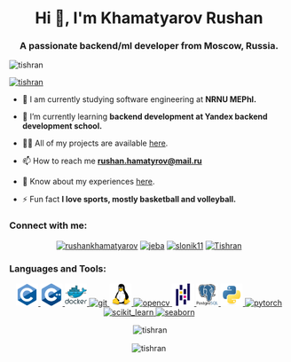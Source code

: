 <h1 align="center">Hi 👋, I'm Khamatyarov Rushan</h1>
<h3 align="center">A passionate backend/ml developer from Moscow, Russia.</h3>

<p align="left"> <img src="https://komarev.com/ghpvc/?username=tishran&label=Profile%20views&color=0e75b6&style=flat" alt="tishran" /> </p>

<p align="left"> <a href="https://github.com/ryo-ma/github-profile-trophy"><img src="https://github-profile-trophy.vercel.app/?username=tishran" alt="tishran" /></a> </p>

- 🔭 I am currently studying software engineering at **NRNU MEPhI.**

- 🌱 I’m currently learning **backend development at Yandex backend development school.**

- 👨‍💻 All of my projects are available [here](https://github.com/Tishran?tab=repositories).

- 📫 How to reach me **rushan.hamatyrov@mail.ru**

- 📄 Know about my experiences [here](https://drive.google.com/file/d/1gWhklZxMkEpsXyJeFdGg9Hyqc82L58mG/view?usp=sharing).

- ⚡ Fun fact **I love sports, mostly basketball and volleyball.**

<h3 align="left">Connect with me:</h3>
<p align="center">
<a href="https://kaggle.com/rushankhamatyarov" target="blank"><img align="center" src="https://img.shields.io/badge/Kaggle-blue?style=for-the-badge&logo=Kaggle" alt="rushankhamatyarov"/></a>
<a href="https://coderun.yandex.ru/profile" target="blank"><img align="center" src="https://img.shields.io/badge/Coderun-black?style=for-the-badge&logo=Coderun" alt="jeba"/></a>
<a href="https://codeforces.com/profile/slonik11" target="blank"><img align="center" src="https://img.shields.io/badge/Codeforces-white?style=for-the-badge&logo=codeforces" alt="slonik11"/></a>
<a href="https://www.leetcode.com/Tishran" target="blank"><img align="center" src="https://img.shields.io/badge/Leetcode-black?style=for-the-badge&logo=leetcode" alt="Tishran"/></a>
</p>

<h3 align="left">Languages and Tools:</h3>
<p align="center"> <a href="https://www.cprogramming.com/" target="_blank" rel="noreferrer"> <img src="https://raw.githubusercontent.com/devicons/devicon/master/icons/c/c-original.svg" alt="c" width="40" height="40"/> </a> <a href="https://www.w3schools.com/cpp/" target="_blank" rel="noreferrer"> <img src="https://raw.githubusercontent.com/devicons/devicon/master/icons/cplusplus/cplusplus-original.svg" alt="cplusplus" width="40" height="40"/> </a> <a href="https://www.docker.com/" target="_blank" rel="noreferrer"> <img src="https://raw.githubusercontent.com/devicons/devicon/master/icons/docker/docker-original-wordmark.svg" alt="docker" width="40" height="40"/> </a> <a href="https://git-scm.com/" target="_blank" rel="noreferrer"> <img src="https://www.vectorlogo.zone/logos/git-scm/git-scm-icon.svg" alt="git" width="40" height="40"/> </a> <a href="https://www.linux.org/" target="_blank" rel="noreferrer"> <img src="https://raw.githubusercontent.com/devicons/devicon/master/icons/linux/linux-original.svg" alt="linux" width="40" height="40"/> </a> <a href="https://opencv.org/" target="_blank" rel="noreferrer"> <img src="https://www.vectorlogo.zone/logos/opencv/opencv-icon.svg" alt="opencv" width="40" height="40"/> </a> <a href="https://pandas.pydata.org/" target="_blank" rel="noreferrer"> <img src="https://raw.githubusercontent.com/devicons/devicon/2ae2a900d2f041da66e950e4d48052658d850630/icons/pandas/pandas-original.svg" alt="pandas" width="40" height="40"/> </a> <a href="https://www.postgresql.org" target="_blank" rel="noreferrer"> <img src="https://raw.githubusercontent.com/devicons/devicon/master/icons/postgresql/postgresql-original-wordmark.svg" alt="postgresql" width="40" height="40"/> </a> <a href="https://www.python.org" target="_blank" rel="noreferrer"> <img src="https://raw.githubusercontent.com/devicons/devicon/master/icons/python/python-original.svg" alt="python" width="40" height="40"/> </a> <a href="https://pytorch.org/" target="_blank" rel="noreferrer"> <img src="https://www.vectorlogo.zone/logos/pytorch/pytorch-icon.svg" alt="pytorch" width="40" height="40"/> </a> <a href="https://scikit-learn.org/" target="_blank" rel="noreferrer"> <img src="https://upload.wikimedia.org/wikipedia/commons/0/05/Scikit_learn_logo_small.svg" alt="scikit_learn" width="40" height="40"/> </a> <a href="https://seaborn.pydata.org/" target="_blank" rel="noreferrer"> <img src="https://seaborn.pydata.org/_images/logo-mark-lightbg.svg" alt="seaborn" width="40" height="40"/> </a> </p>


<p align="center">&nbsp;<img align="center" src="https://github-readme-stats.vercel.app/api?username=tishran&show_icons=true&locale=en" alt="tishran" /></p>
<p align="center"><img align="center" src="https://github-readme-streak-stats.herokuapp.com/?user=tishran&" alt="tishran" /></p>

